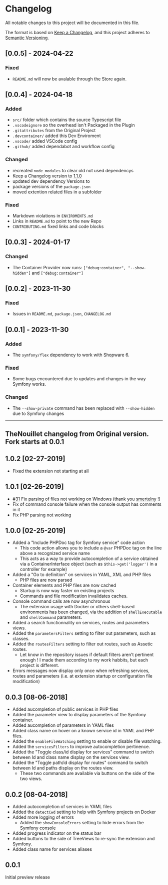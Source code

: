 # Changelog

<!-- markdownlint-configure-file
{
  "MD024": { "siblings_only": true }
}
-->

All notable changes to this project will be documented in this file.

The format is based on [Keep a Changelog](https://keepachangelog.com/en/1.1.0/),
and this project adheres to [Semantic Versioning](https://semver.org/spec/v2.0.0.html).

## [0.0.5] - 2024-04-22

### Fixed

- `README.md` will now be avalable through the Store again.

## [0.0.4] - 2024-04-18

### Added

- `src/` folder which contains the source Typescript file
- `.vscodeignore` so the overhead isn't Packaged in the Plugin
- `.gitattributes` from the Original Project
- `.devcontainer/` added this Dev Enviroment
- `.vscode/` added VSCode config
- `.github/` added dependabot and workflow config

### Changed

- recreated `node_modules` to clear old not used dependencys
- Keep a Changelog version to [1.1.0](https://keepachangelog.com/en/1.1.0/)
- updated dev dependency Versions to
- package versions of the `package.json`
- moved extention related files in a subfolder

### Fixed

- Markdown violations in `ENVIROMENTS.md`
- Links in `README.md` to point to the new Repo
- `CONTRIBUTING.md` fixed links and code blocks

## [0.0.3] - 2024-01-17

### Changed

- The Container Provider now runs: `["debug:container", "--show-hidden"]` and `["debug:container"]`

## [0.0.2] - 2023-11-30

### Fixed

- Issues in `README.md`, `package.json`, `CHANGELOG.md`

## [0.0.1] - 2023-11-30

### Added

- The `symfony/flex` dependency to work with Shopware 6.

### Fixed

- Some bugs encountered due to updates and changes in the way Symfony works.

### Changed

- The `--show-private` command has been replaced with `--show-hidden` due to Symfony changes

---

## **TheNouillet changelog from Original version. Fork starts at 0.0.1**

## 1.0.2 [02-27-2019]

- Fixed the extension not starting at all

## 1.0.1 [02-26-2019]

- [#31](https://github.com/TheNouillet/symfony-vscode/pull/31) Fix parsing of files not working on Windows (thank you [smertelny](https://github.com/smertelny) !)
- Fix of command console failure when the console output has comments in it
- Fix PHP parsing not working

## 1.0.0 [02-25-2019]

- Added a "Include PHPDoc tag for Symfony service" code action
  - This code action allows you to include a `@var` PHPDoc tag on the line above a recognized service name
  - This acts as a way to provide autocompletion of a service obtained via a ContainerInterface object (such as `$this->get('logger')` in a controller for example)
- Added a "Go to definition" on services in YAML, XML and PHP files
  - PHP files are now parsed
- Container elements and PHP files are now cached
  - Startup is now way faster on existing projects
  - Commands and file modification invalidates caches.
- Console command calls are now asynchronous
  - The extension usage with Docker or others shell-based environments has been changed, via the addition of `shellExecutable` and `shellCommand` parameters.
- Added a search functionnality on services, routes and parameters views.
- Added the `parametersFilters` setting to filter out parameters, such as classes.
- Added the `routesFilters` setting to filter out routes, such as Assetic routes.
  - Let know in the repository issues if default filters aren't pertinent enough ! I made them according to my work habbits, but each project is different.
- Errors messages now display only once when refreshing services, routes and parameters (i.e. at extension startup or configuration file modification)

## 0.0.3 [08-06-2018]

- Added aucompletion of public services in PHP files
- Added the parameter view to display parameters of the Symfony container.
- Added aucompletion of parameters in YAML files
- Added class name on hover on a known service id in YAML and PHP files.
- Added the `enableFileWatching` setting to enable or disable file watching.
- Added the `servicesFilters` to improve autocompletion pertinence.
- Added the "Toggle class/id display for services" command to switch between Id and class name display on the services view.
- Added the "Toggle path/id display for routes" command to switch between Id and paths display on the routes view.
  - These two commands are available via buttons on the side of the two views.

## 0.0.2 [08-04-2018]

- Added autocompletion of services in YAML files
- Added the `detectCwd` setting to help with Symfony projects on Docker
- Added more logging of errors
  - Added the `showConsoleErrors` setting to hide errors from the Symfony console
- Added progress indicator on the status bar
- Added buttons to the side of TreeViews to re-sync the extension and Symfony.
- Added class name for services aliases

## 0.0.1

Initial preview release
